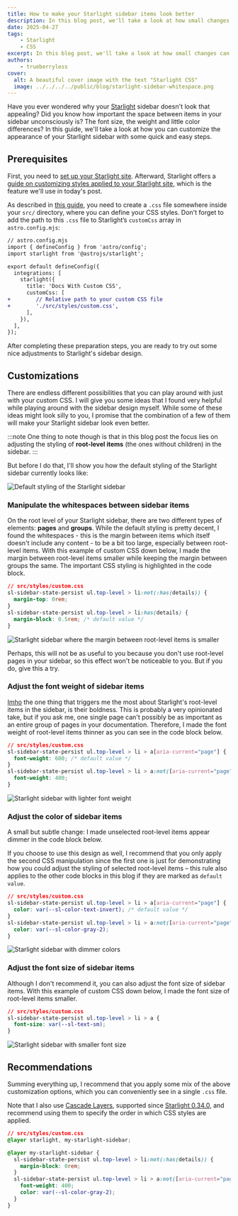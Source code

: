 ```yaml
---
title: How to make your Starlight sidebar items look better
description: In this blog post, we'll take a look at how small changes can make a big difference when it comes to whitespaces, font sizes, weights, and colors in your Starlight sidebar.
date: 2025-04-27
tags:
    - Starlight
    - CSS
excerpt: In this blog post, we'll take a look at how small changes can make a big difference when it comes to whitespaces in your <a class="gh-badge" href="https://github.com/withastro/starlight"><img src="/starlight.png" alt="Starlight" width="16" height="16" style="border-radius:9999px;vertical-align:middle;margin-right:0.4em;" />Starlight</a> sidebar.
authors:
    - trueberryless
cover:
  alt: A beautiful cover image with the text "Starlight CSS"
  image: ../../../../public/blog/starlight-sidebar-whitespace.png
---
```


Have you ever wondered why your [Starlight][starlight] sidebar doesn't look that appealing? Did you know how important the space between items in your sidebar unconsciously is? The font size, the weight and little color differences? In this guide, we'll take a look at how you can customize the appearance of your Starlight sidebar with some quick and easy steps.

## Prerequisites

First, you need to [set up your Starlight site][starlight-getting-started]. Afterward, Starlight offers a [guide on customizing styles applied to your Starlight site][starlight-css], which is the feature we'll use in today's post.

As described in [this guide][starlight-css-custom], you need to create a `.css` file somewhere inside your `src/` directory, where you can define your CSS styles. Don't forget to add the path to this `.css` file to Starlight’s `customCss` array in `astro.config.mjs`:

```diff lang="js"
// astro.config.mjs
import { defineConfig } from 'astro/config';
import starlight from '@astrojs/starlight';

export default defineConfig({
  integrations: [
    starlight({
      title: 'Docs With Custom CSS',
      customCss: [
+        // Relative path to your custom CSS file
+        './src/styles/custom.css',
      ],
    }),
  ],
});
```

After completing these preparation steps, you are ready to try out some nice adjustments to Starlight's sidebar design.

## Customizations

There are endless different possibilities that you can play around with just with your custom CSS. I will give you some ideas that I found very helpful while playing around with the sidebar design myself. While some of these ideas might look silly to you, I promise that the combination of a few of them will make your Starlight sidebar look even better.

:::note
One thing to note though is that in this blog post the focus lies on adjusting the styling of **root-level items** (the ones without children) in the sidebar.
:::

But before I do that, I'll show you how the default styling of the Starlight sidebar currently looks like:

![Default styling of the Starlight sidebar](../../../assets/sidebar-css/no-css.png)

### Manipulate the whitespaces between sidebar items

On the root level of your Starlight sidebar, there are two different types of elements: **pages** and **groups**. While the default styling is pretty decent, I found the whitespaces - this is the margin between items which itself doesn't include any content - to be a bit too large, especially between root-level items. With this example of custom CSS down below, I made the margin between root-level items smaller while keeping the margin between groups the same. The important CSS styling is highlighted in the code block.

```css {3} showLineNumbers=false
// src/styles/custom.css
sl-sidebar-state-persist ul.top-level > li:not(:has(details)) {
  margin-top: 0rem;
}
sl-sidebar-state-persist ul.top-level > li:has(details) {
  margin-block: 0.5rem; /* default value */
}
```

![Starlight sidebar where the margin between root-level items is smaller](../../../assets/sidebar-css/whitespaces.png)

Perhaps, this will not be as useful to you because you don't use root-level pages in your sidebar, so this effect won't be noticeable to you. But if you do, give this a try.

### Adjust the font weight of sidebar items

[Imho][imho] the one thing that triggers me the most about Starlight's root-level items in the sidebar, is their boldness. This is probably a very opinionated take, but if you ask me, one single page can't possibly be as important as an entire group of pages in your documentation. Therefore, I made the font weight of root-level items thinner as you can see in the code block below.

```css {6} showLineNumbers=false
// src/styles/custom.css
sl-sidebar-state-persist ul.top-level > li > a[aria-current="page"] {
  font-weight: 600; /* default value */
}
sl-sidebar-state-persist ul.top-level > li > a:not([aria-current="page"]) {
  font-weight: 400;
}
```

![Starlight sidebar with lighter font weight](../../../assets/sidebar-css/font-weight.png)

### Adjust the color of sidebar items

A small but subtle change: I made unselected root-level items appear dimmer in the code block below.

If you choose to use this design as well, I recommend that you only apply the second CSS manipulation since the first one is just for demonstrating how you could adjust the styling of selected root-level items – this rule also applies to the other code blocks in this blog if they are marked as `default value`.

```css {6} showLineNumbers=false
// src/styles/custom.css
sl-sidebar-state-persist ul.top-level > li > a[aria-current="page"] {
  color: var(--sl-color-text-invert); /* default value */
}
sl-sidebar-state-persist ul.top-level > li > a:not([aria-current="page"]) {
  color: var(--sl-color-gray-2);
}
```

![Starlight sidebar with dimmer colors](../../../assets/sidebar-css/color.png)

### Adjust the font size of sidebar items

Although I don't recommend it, you can also adjust the font size of sidebar items. With this example of custom CSS down below, I made the font size of root-level items smaller.

```css {3} showLineNumbers=false
// src/styles/custom.css
sl-sidebar-state-persist ul.top-level > li > a {
  font-size: var(--sl-text-sm);
}
```

![Starlight sidebar with smaller font size](../../../assets/sidebar-css/font-size.png)

## Recommendations

Summing everything up, I recommend that you apply some mix of the above customization options, which you can conveniently see in a single `.css` file.

Note that I also use [Cascade Layers][starlight-css-cascade-layers], supported since [Starlight 0.34.0][starlight-0-34], and recommend using them to specify the order in which CSS styles are applied.

```css showLineNumbers=false
// src/styles/custom.css
@layer starlight, my-starlight-sidebar;

@layer my-starlight-sidebar {
  sl-sidebar-state-persist ul.top-level > li:not(:has(details)) {
    margin-block: 0rem;
  }
  sl-sidebar-state-persist ul.top-level > li > a:not([aria-current="page"]) {
    font-weight: 400;
    color: var(--sl-color-gray-2);
  }
}
```

[starlight]: https://starlight.astro.build
[starlight-getting-started]: https://starlight.astro.build/getting-started/
[starlight-css]: https://starlight.astro.build/guides/css-and-tailwind/
[starlight-css-custom]: https://starlight.astro.build/guides/css-and-tailwind/#custom-css-styles
[starlight-css-cascade-layers]: https://starlight.astro.build/guides/css-and-tailwind/#cascade-layers
[starlight-0-34]: https://github.com/withastro/starlight/releases/tag/%40astrojs%2Fstarlight%400.34.0
[imho]: https://en.wiktionary.org/wiki/IMHO
